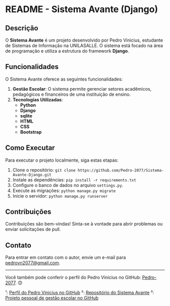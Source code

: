 # README - Sistema Avante (Django)

## Descrição
O **Sistema Avante** é um projeto desenvolvido por Pedro Vinicius, estudante de Sistemas de Informação na UNILASALLE. O sistema está focado na área de programação e utiliza a estrutura do framework **Django**.

## Funcionalidades
O Sistema Avante oferece as seguintes funcionalidades:

1. **Gestão Escolar**: O sistema permite gerenciar setores acadêmicos, pedagógicos e financeiros de uma instituição de ensino.
2. **Tecnologias Utilizadas**:
   - **Python**
   - **Django**
   - **sqlite**
   - **HTML**
   - **CSS**
   - **Bootstrap**

## Como Executar
Para executar o projeto localmente, siga estas etapas:

1. Clone o repositório: `git clone https://github.com/Pedro-2077/Sistema-Avante-Django.git`
2. Instale as dependências: `pip install -r requirements.txt`
3. Configure o banco de dados no arquivo `settings.py`.
4. Execute as migrações: `python manage.py migrate`
5. Inicie o servidor: `python manage.py runserver`

## Contribuições
Contribuições são bem-vindas! Sinta-se à vontade para abrir problemas ou enviar solicitações de pull.

## Contato
Para entrar em contato com o autor, envie um e-mail para pedrovn2077@gmail.com.

---

Você também pode conferir o perfil do Pedro Vinicius no GitHub: [Pedro-2077](https://github.com/Pedro-2077/). 😊

¹: [Perfil do Pedro Vinicius no GitHub](https://github.com/Pedro-2077/)
²: [Repositório do Sistema Avante](https://github.com/Pedro-2077/Sistema-Avante-Django)
³: [Projeto pessoal de gestão escolar no GitHub](https://github.com/Antonio-Neves/Gestao-Escolar)



